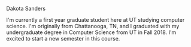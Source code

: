 Dakota Sanders

I'm currently a first year graduate student here at UT studying computer science.
I'm originally from Chattanooga, TN, and I graduated with my undergraduate degree
in Computer Science from UT in Fall 2018. I'm excited to start a new semester in this course.
